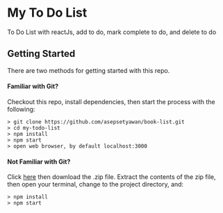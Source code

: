# My To Do List

To Do List with reactJs, add to do, mark complete to do, and delete to do

## Getting Started

There are two methods for getting started with this repo.

#### Familiar with Git?
Checkout this repo, install dependencies, then start the process with the following:

```
> git clone https://github.com/asepsetyawan/book-list.git
> cd my-todo-list
> npm install
> npm start
> open web browser, by default localhost:3000
```

#### Not Familiar with Git?
Click [here](https://github.com/asepsetyawan/book-list.git/archive/master.zip) then download the .zip file.  Extract the contents of the zip file, then open your terminal, change to the project directory, and:

```
> npm install
> npm start
```
